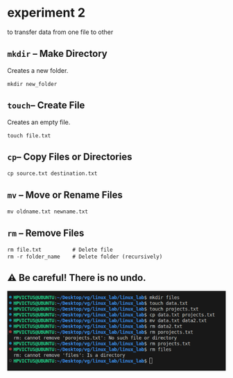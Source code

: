 # experiment 2

to transfer data from one file to other

## `mkdir` – Make Directory
 Creates a new folder.
```
mkdir new_folder
```

## `touch`– Create File
Creates an empty file.
```
touch file.txt
```

## `cp`– Copy Files or Directories
```
cp source.txt destination.txt
```
## `mv` – Move or Rename Files
```
mv oldname.txt newname.txt
```

## `rm` – Remove Files
```
rm file.txt          # Delete file
rm -r folder_name    # Delete folder (recursively)
```
## ⚠️ Be careful! There is no undo.

![alt text](images/img4.png)
